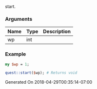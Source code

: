 start.
### Arguments
**Name**|**Type**|**Description**
:---|:---|:---
wp|int|

### Example

```perl
my $wp = 1;

quest::start($wp); # Returns void
```


Generated On 2018-04-29T00:35:14-07:00
